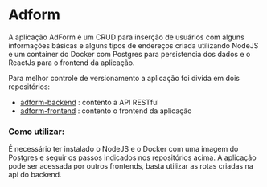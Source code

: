 # Adform

A aplicação AdForm é um CRUD para inserção de usuários com alguns informações básicas e alguns tipos de endereços criada utilizando NodeJS e um container do Docker com Postgres para persistencia dos dados e o ReactJs para o frontend da aplicação.

Para melhor controle de versionamento a aplicação foi divida em dois repositórios:
- [adform-backend](https://github.com/brtrindade/adform-backend) : contento a API RESTful
- [adform-frontend](https://github.com/brtrindade/adform-frontend) : contento o frontend da aplicação

### Como utilizar:
É necessário ter instalado o NodeJS e o Docker com uma imagem do Postgres e seguir os passos indicados nos repositórios acima. A aplicação pode ser acessada por outros frontends, basta utilizar as rotas criadas na api do backend.
